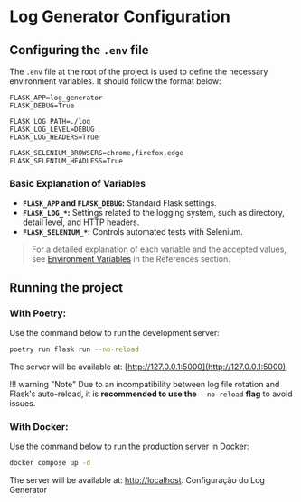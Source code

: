 # Log Generator Configuration

## Configuring the `.env` file

The `.env` file at the root of the project is used to define the necessary environment variables. It should follow the format below:

```env
FLASK_APP=log_generator
FLASK_DEBUG=True

FLASK_LOG_PATH=./log
FLASK_LOG_LEVEL=DEBUG
FLASK_LOG_HEADERS=True

FLASK_SELENIUM_BROWSERS=chrome,firefox,edge
FLASK_SELENIUM_HEADLESS=True
```

### Basic Explanation of Variables

- **`FLASK_APP` and `FLASK_DEBUG`:** Standard Flask settings.
- **`FLASK_LOG_*`:** Settings related to the logging system, such as directory, detail level, and HTTP headers.
- **`FLASK_SELENIUM_*`:** Controls automated tests with Selenium.

> For a detailed explanation of each variable and the accepted values, see [Environment Variables](references/env_vars.md) in the References section.

## Running the project

### With Poetry:

Use the command below to run the development server:

```bash
poetry run flask run --no-reload
```

The server will be available at: [http://127.0.0.1:5000](http://127.0.0.1:5000).

!!! warning "Note"
    Due to an incompatibility between log file rotation and Flask's auto-reload, it is **recommended to use the** `--no-reload` **flag** to avoid issues.

### With Docker:

Use the command below to run the production server in Docker:

```bash
docker compose up -d
```

The server will be available at: [http://localhost](http://localhost). Configuração do Log Generator
